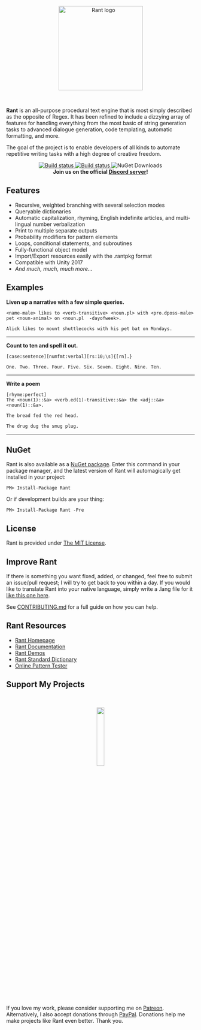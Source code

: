 <p align="center">
<img src="http://i.imgur.com/Vx7LyRP.png" alt="Rant logo" height="225px" width="225px"></img>
</p>
<br/>

**Rant** is an all-purpose procedural text engine
that is most simply described as the opposite of Regex.
It has been refined to include a dizzying array of features for handling everything from
the most basic of string generation tasks to advanced dialogue generation,
code templating, automatic formatting, and more.

The goal of the project is to enable developers of all kinds
to automate repetitive writing tasks with a high degree of creative freedom.
<p align="center">
<a href="https://ci.appveyor.com/project/TheBerkin/rant/branch/master/artifacts">
    <img src="https://ci.appveyor.com/api/projects/status/2vn0imlns20n739a/branch/master?svg=true&passingText=Master%20Build%20Passing&pendingText=Master%20Build%20Pending&failingText=Master%20Build%20Failing" alt="Build status" />
  </a>
  <a href="https://ci.appveyor.com/project/TheBerkin/rant/branch/dev/artifacts">
    <img src="https://ci.appveyor.com/api/projects/status/2vn0imlns20n739a/branch/dev?svg=true&passingText=Dev%20Build%20Passing&pendingText=Dev%20Build%20Pending&failingText=Dev%20Build%20Is%20Kill" alt="Build status" />
  </a>
  <img src="https://img.shields.io/nuget/dt/Rant.svg" title="NuGet Downloads"/>
  <br/>
  <b>Join us on the official <a href="https://discord.gg/5n7bnAD">Discord server</a>!</b>
</p>

## Features

* Recursive, weighted branching with several selection modes
* Queryable dictionaries
* Automatic capitalization, rhyming, English indefinite articles, and multi-lingual number verbalization
* Print to multiple separate outputs
* Probability modifiers for pattern elements
* Loops, conditional statements, and subroutines
* Fully-functional object model
* Import/Export resources easily with the .rantpkg format
* Compatible with Unity 2017
* *And much, much, much more...*

## Examples

**Liven up a narrative with a few simple queries.**
```
<name-male> likes to <verb-transitive> <noun.pl> with <pro.dposs-male> pet <noun-animal> on <noun.pl  -dayofweek>.
```
```
Alick likes to mount shuttlecocks with his pet bat on Mondays.
```

---

**Count to ten and spell it out.**
```
[case:sentence][numfmt:verbal][rs:10;\s]{[rn].}
```
```
One. Two. Three. Four. Five. Six. Seven. Eight. Nine. Ten.
```

---

**Write a poem**
```
[rhyme:perfect]
The <noun(1)::&a> <verb.ed(1)-transitive::&a> the <adj::&a> <noun(1)::&a>.
```
```
The bread fed the red head.
```
```
The drug dug the smug plug.
```

---


## NuGet
Rant is also available as a [NuGet package](https://www.nuget.org/packages/Rant/).
Enter this command in your package manager,
and the latest version of Rant will automagically get installed in your project:

```
PM> Install-Package Rant
```

Or if development builds are your thing:

```
PM> Install-Package Rant -Pre
```

## License
Rant is provided under [The MIT License](https://github.com/TheBerkin/Rant/blob/master/LICENSE).

## Improve Rant
If there is something you want fixed, added, or changed, feel free to submit an issue/pull request; I will try to get back to you within a day. If you would like to translate Rant into your native language, simply write a .lang file for it [like this one here](https://github.com/TheBerkin/Rant/blob/dev-3.0/Rant/Localization/en-US.lang).

See [CONTRIBUTING.md](CONTRIBUTING.md) for a full guide on how you can help.

## Rant Resources

* [Rant Homepage](http://berkin.me/rant)
* [Rant Documentation](http://berkin.me/rantdocs)
* [Rant Demos](https://github.com/TheBerkin/Rant.Demos)
* [Rant Standard Dictionary](https://github.com/TheBerkin/Rantionary)
* [Online Pattern Tester](http://lett.at/rantbox/)

## Support My Projects
<br/>
<p align="center">
  <a href="https://patreon.com/Berkin"><img src="https://s3.amazonaws.com/patreon_public_assets/toolbox/patreon.png" width="20%" height="20%" /></a>
</p>

If you love my work, please consider supporting me on [Patreon](https://patreon.com/Berkin). Alternatively, I also accept donations through [PayPal](http://paypal.me/nicholasfleck).
Donations help me make projects like Rant even better. Thank you.


